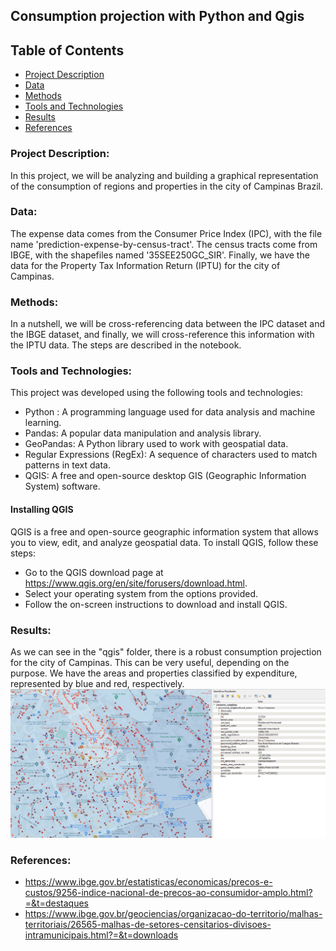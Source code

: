## Consumption projection with Python and Qgis

## Table of Contents


- [Project Description](#project-description)
- [Data](#data)
- [Methods](#methods)
- [Tools and Technologies](#tools-and-technologies)
- [Results](#results)
- [References](#references)


### Project Description:

In this project, we will be analyzing and building a graphical representation of the consumption of regions and properties in the city of Campinas Brazil.

### Data:

The expense data comes from the Consumer Price Index (IPC), with the file name 'prediction-expense-by-census-tract'. The census tracts come from IBGE, with the shapefiles named '35SEE250GC_SIR'. Finally, we have the data for the Property Tax Information Return (IPTU) for the city of Campinas.

### Methods:

In a nutshell, we will be cross-referencing data between the IPC dataset and the IBGE dataset, and finally, we will cross-reference this information with the IPTU data. The steps are described in the notebook.

### Tools and Technologies:

This project was developed using the following tools and technologies:
- Python : A programming language used for data analysis and machine learning.
- Pandas: A popular data manipulation and analysis library.
- GeoPandas: A Python library used to work with geospatial data.
- Regular Expressions (RegEx): A sequence of characters used to match patterns in text data.
- QGIS: A free and open-source desktop GIS (Geographic Information System) software.

#### Installing QGIS

QGIS is a free and open-source geographic information system that allows you to view, edit, and analyze geospatial data. To install QGIS, follow these steps:

- Go to the QGIS download page at https://www.qgis.org/en/site/forusers/download.html.
- Select your operating system from the options provided.
- Follow the on-screen instructions to download and install QGIS.

### Results:
As we can see in the "qgis" folder, there is a robust consumption projection for the city of Campinas. This can be very useful, depending on the purpose. We have the areas and properties classified by expenditure, represented by blue and red, respectively.
![Representation of the final projection](qgis-features.PNG)
### References:

- https://www.ibge.gov.br/estatisticas/economicas/precos-e-custos/9256-indice-nacional-de-precos-ao-consumidor-amplo.html?=&t=destaques
- https://www.ibge.gov.br/geociencias/organizacao-do-territorio/malhas-territoriais/26565-malhas-de-setores-censitarios-divisoes-intramunicipais.html?=&t=downloads
